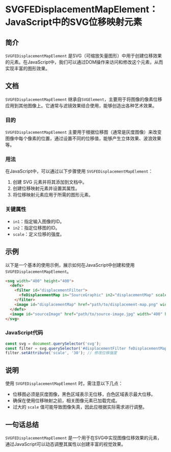 <!--
Meta Description: # SVGFEDisplacementMapElement：JavaScript中的SVG位移映射元素 ## 简介 `SVGFEDisplacementMapElement` 是SVG（可缩放矢量图形）中用于创建位移效果的元素。在JavaScript中，我们可以通过DOM操作来访问和修改这个元素，从...
Meta Keywords: svgfedisplacementmapelement, svg, 400, filter, scale
-->

# SVGFEDisplacementMapElement：JavaScript中的SVG位移映射元素

## 简介
`SVGFEDisplacementMapElement` 是SVG（可缩放矢量图形）中用于创建位移效果的元素。在JavaScript中，我们可以通过DOM操作来访问和修改这个元素，从而实现丰富的图形效果。

## 文档
`SVGFEDisplacementMapElement` 继承自`SVGElement`，主要用于将图像的像素位移应用到其他图像上。它通常与滤镜效果结合使用，能够创造出各种艺术效果。

### 目的
`SVGFEDisplacementMapElement` 主要用于根据位移图（通常是灰度图像）来改变图像中每个像素的位置，通过设置不同的位移值，能够产生立体效果、波浪效果等。

### 用法
在JavaScript中，可以通过以下步骤使用 `SVGFEDisplacementMapElement`：

1. 创建 SVG 元素并将其添加到文档中。
2. 创建位移映射元素并设置其属性。
3. 将位移映射元素应用于所需的图形元素。

### 关键属性
- `in1`：指定输入图像的ID。
- `in2`：指定位移图的ID。
- `scale`：定义位移的强度。

## 示例
以下是一个基本的使用示例，展示如何在JavaScript中创建和使用 `SVGFEDisplacementMapElement`。

```html
<svg width="400" height="400">
  <defs>
    <filter id="displacementFilter">
      <feDisplacementMap in="SourceGraphic" in2="displacementMap" scale="20" />
    </filter>
    <image id="displacementMap" href="path/to/displacement-map.png" width="400" height="400" />
  </defs>
  <image id="sourceImage" href="path/to/source-image.jpg" width="400" height="400" filter="url(#displacementFilter)" />
</svg>
```

### JavaScript代码
```javascript
const svg = document.querySelector('svg');
const filter = svg.querySelector('#displacementFilter feDisplacementMap');
filter.setAttribute('scale', '30'); // 修改位移强度
```

## 说明
使用 `SVGFEDisplacementMapElement` 时，需注意以下几点：
- 位移图必须是灰度图像，黑色区域表示无位移，白色区域表示最大位移。
- 确保在使用位移映射之前，相关图像元素已加载完成。
- 过大的 `scale` 值可能导致图像失真，因此应根据实际需求进行调整。

## 一句话总结
`SVGFEDisplacementMapElement` 是一个用于在SVG中实现图像位移效果的元素，通过JavaScript可以动态调整其属性以创建丰富的视觉效果。